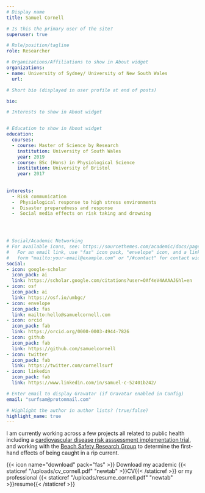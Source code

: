 ```yaml
---
# Display name
title: Samuel Cornell

# Is this the primary user of the site?
superuser: true

# Role/position/tagline
role: Researcher

# Organizations/Affiliations to show in About widget
organizations:
- name: University of Sydney/ University of New South Wales
  url: 

# Short bio (displayed in user profile at end of posts)

bio:

# Interests to show in About widget


# Education to show in About widget
education:
  courses:
  - course: Master of Science by Research
    institution: University of South Wales
    year: 2019
  - course: BSc (Hons) in Physiological Science
    institution: University of Bristol
    year: 2017
    
    
interests:
  - Risk communication
  -  Physiological response to high stress environments
  -  Disaster preparedness and response
  -  Social media effects on risk taking and drowning


 

# Social/Academic Networking
# For available icons, see: https://sourcethemes.com/academic/docs/page-builder/#icons
#   For an email link, use "fas" icon pack, "envelope" icon, and a link in the
#   form "mailto:your-email@example.com" or "/#contact" for contact widget.
social:
- icon: google-scholar
  icon_pack: ai
  link: https://scholar.google.com/citations?user=OAf4eV4AAAAJ&hl=en
- icon: osf
  icon_pack: ai
  link: https://osf.io/umbgc/
- icon: envelope
  icon_pack: fas
  link: mailto:hello@samuelcornell.com
- icon: orcid
  icon_pack: fab
  link: https://orcid.org/0000-0003-4944-7826
- icon: github
  icon_pack: fab
  link: https://github.com/samuelcornell
- icon: twitter
  icon_pack: fab
  link: https://twitter.com/cornellsurf
- icon: linkedin
  icon_pack: fab
  link: https://www.linkedin.com/in/samuel-c-52401b242/

# Enter email to display Gravatar (if Gravatar enabled in Config)
email: "surfsam@protonmail.com"

# Highlight the author in author lists? (true/false)
highlight_name: true
---
```


I am currently working across a few projects all related to public health including a [cardiovascular disease risk asssessment implementation trial](https://auscvdrisk.com.au/), and working with the [Beach Safety Research Group](https://www.beachsafetyresearch.com/sam-cornell)  to determine the first-hand effects of being caught in a rip current.

{{< icon name="download" pack="fas" >}} Download my academic {{< staticref "/uploads/cv_cornell.pdf" "newtab" >}}CV{{< /staticref >}} or my professional {{< staticref "/uploads/resume_cornell.pdf" "newtab" >}}resume{{< /staticref >}}


